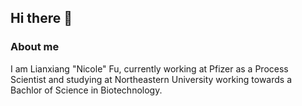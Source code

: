 ## Hi there 👋

### About me

I am Lianxiang "Nicole" Fu, currently working at Pfizer as a Process Scientist and studying at Northeastern University working towards a Bachlor of Science in Biotechnology.

